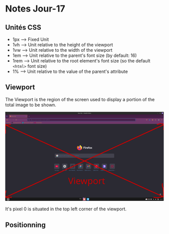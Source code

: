 # Notes Jour-17

## Unités CSS

* 1px --> Fixed Unit
* 1vh --> Unit relative to the height of the viewport
* 1vw --> Unit relative to the width of the viewport
* 1em --> Unit relative to the parent's font size (by default: 16)
* 1rem --> Unit relative to the root element's font size (so the default `<html>` font size)
* 1% --> Unit relative to the value of the parent's attribute

## Viewport

The Viewport is the region of the screen used to display a portion of the total image to be shown.

![Viewport](../img/viewport.png)

It's pixel 0 is situated in the top left corner of the viewport.

## Positionning

